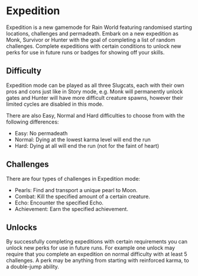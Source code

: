 # Expedition

Expedition is a new gamemode for Rain World featuring randomised starting locations, challenges and permadeath. Embark on a new expedition as Monk, Survivor or Hunter with the goal of completing a list of random challenges. Complete expeditions with certain conditions to unlock new perks for use in future runs or badges for showing off your skills.

## Difficulty

Expedition mode can be played as all three Slugcats, each with their own pros and cons just like in Story mode, e.g. Monk will permanently unlock gates and Hunter will have more difficult creature spawns, however their limited cycles are disabled in this mode.

There are also Easy, Normal and Hard difficulties to choose from with the following differences:

- Easy: No permadeath
- Normal: Dying at the lowest karma level will end the run
- Hard: Dying at all will end the run (not for the faint of heart)

## Challenges

There are four types of challenges in Expedition mode:

- Pearls: Find and transport a unique pearl to Moon.
- Combat: Kill the specified amount of a certain creature.
- Echo: Encounter the specified Echo.
- Achievement: Earn the specified achievement.

## Unlocks

By successfully completing expeditions with certain requirements you can unlock new perks for use in future runs. For example one unlock may require that you complete an expedition on normal difficulty with at least 5 challenges. A perk may be anything from starting with reinforced karma, to a double-jump ability.
